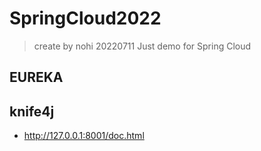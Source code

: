 # SpringCloud2022
> create by nohi 20220711
Just demo for Spring Cloud

## EUREKA

## knife4j
* http://127.0.0.1:8001/doc.html
